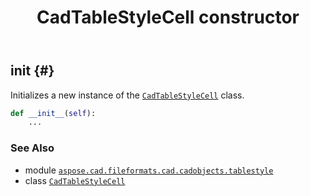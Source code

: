 ﻿---
title: CadTableStyleCell constructor
second_title: Aspose.CAD for Python via .NET API References
description: 
type: docs
weight: 10
url: /python-net/aspose.cad.fileformats.cad.cadobjects.tablestyle/cadtablestylecell/__init__/
is_root: false
---

## __init__ {#}

Initializes a new instance of the [`CadTableStyleCell`](/cad/python-net/aspose.cad.fileformats.cad.cadobjects.tablestyle/cadtablestylecell) class.



```python
def __init__(self):
    ...
```





### See Also
* module [`aspose.cad.fileformats.cad.cadobjects.tablestyle`](../../)
* class [`CadTableStyleCell`](/cad/python-net/aspose.cad.fileformats.cad.cadobjects.tablestyle/cadtablestylecell)
